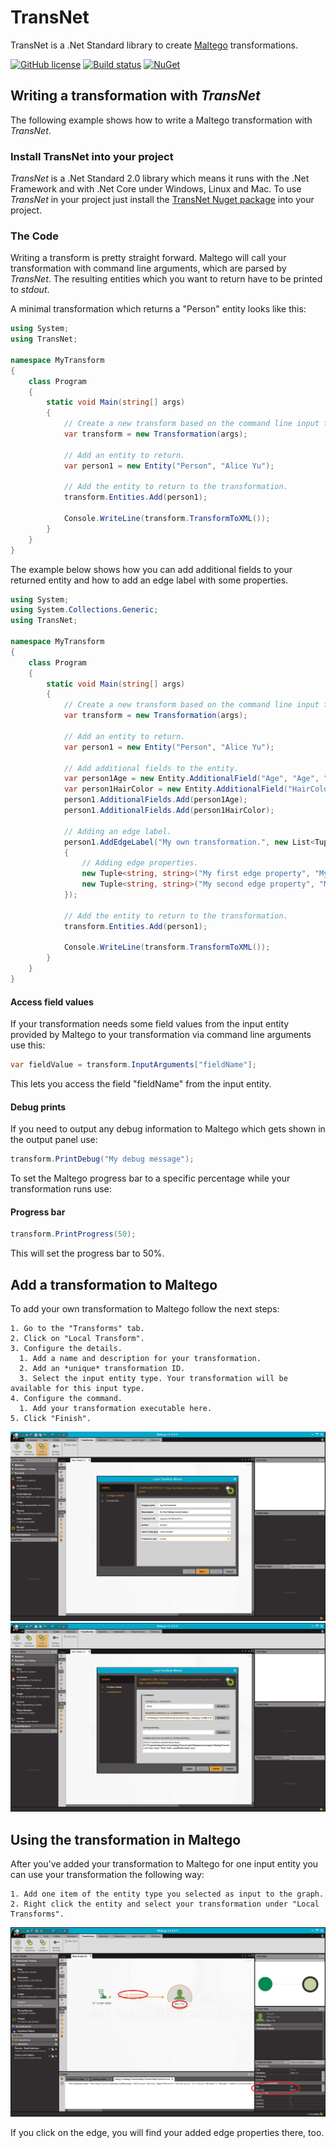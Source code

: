 # TransNet
TransNet is a .Net Standard library to create [Maltego](https://www.paterva.com/web7/buy/maltego-clients.php) transformations.

[![GitHub license](https://img.shields.io/badge/license-Apache%202-blue.svg)](https://raw.githubusercontent.com/secana/TransNet/master/LICENSE)
[![Build status](https://ci.appveyor.com/api/projects/status/jffcahmtd6u73p6n/branch/master?svg=true)](https://ci.appveyor.com/project/secana/transnet/branch/master)
[![NuGet](https://img.shields.io/badge/nuget-v1.1.1-blue.svg)](https://www.nuget.org/packages/TransNet/)

## Writing a transformation with *TransNet*
The following example shows how to write a Maltego transformation with *TransNet*.

### Install TransNet into your project
*TransNet* is a .Net Standard 2.0 library which means it runs with the .Net Framework and with .Net Core under Windows, Linux and Mac.
To use *TransNet* in your project just install the [TransNet Nuget package](https://www.nuget.org/packages/TransNet/) into your project.

### The Code
Writing a transform is pretty straight forward. Maltego will call your transformation with command line arguments, which are parsed by *TransNet*. 
The resulting entities which you want to return have to be printed to *stdout*.

A minimal transformation which returns a "Person" entity looks like this:

```csharp
using System;
using TransNet;

namespace MyTransform
{
    class Program
    {
        static void Main(string[] args)
        {
            // Create a new transform based on the command line input from Maltego.
            var transform = new Transformation(args);

            // Add an entity to return.
            var person1 = new Entity("Person", "Alice Yu");

            // Add the entity to return to the transformation.
            transform.Entities.Add(person1);

            Console.WriteLine(transform.TransformToXML());
        }
    }
}

```

The example below shows how you can add additional fields to your returned entity and how to add an edge label with some properties.

```csharp
using System;
using System.Collections.Generic;
using TransNet;

namespace MyTransform
{
    class Program
    {
        static void Main(string[] args)
        {
            // Create a new transform based on the command line input from Maltego.
            var transform = new Transformation(args);

            // Add an entity to return.
            var person1 = new Entity("Person", "Alice Yu");

            // Add additional fields to the entity.
            var person1Age = new Entity.AdditionalField("Age", "Age", "45");
            var person1HairColor = new Entity.AdditionalField("HairColor", "Hair Color", "Blond");
            person1.AdditionalFields.Add(person1Age);
            person1.AdditionalFields.Add(person1HairColor);

            // Adding an edge label.
            person1.AddEdgeLabel("My own transformation.", new List<Tuple<string, string>>
            {
                // Adding edge properties.
                new Tuple<string, string>("My first edge property", "My first edge property value"),
                new Tuple<string, string>("My second edge property", "My second edge property value")
            });

            // Add the entity to return to the transformation.
            transform.Entities.Add(person1);

            Console.WriteLine(transform.TransformToXML());
        }
    }
}
```

#### Access field values
If your transformation needs some field values from the input entity provided by Maltego to your transformation via command line arguments use this:
```csharp
var fieldValue = transform.InputArguments["fieldName"];
```
This lets you access the field "fieldName" from the input entity.


#### Debug prints
If you need to output any debug information to Maltego which gets shown in the output panel use:

```csharp
transform.PrintDebug("My debug message");
```

To set the Maltego progress bar to a specific percentage while your transformation runs use:

#### Progress bar
```csharp
transform.PrintProgress(50);
```
This will set the progress bar to 50%.

## Add a transformation to Maltego
To add your own transformation to Maltego follow the next steps:

    1. Go to the "Transforms" tab.
    2. Click on "Local Transform".
    3. Configure the details.
      1. Add a name and description for your transformation.
      2. Add an *unique* transformation ID.
      3. Select the input entity type. Your transformation will be available for this input type.
    4. Configure the command.
      1. Add your transformation executable here.
    5. Click "Finish".
      
![Image](./Resources/Maltego-Local-Transform-1.png)
![Image](./Resources/Maltego-Local-Transform-2.png)

## Using the transformation in Maltego
After you've added your transformation to Maltego for one input entity you can use your transformation the following way:

    1. Add one item of the entity type you selected as input to the graph.
    2. Right click the entity and select your transformation under "Local Transforms".

![Image](./Resources/Maltego-Local-Transform-Result.png)

If you click on the edge, you will find your added edge properties there, too.
